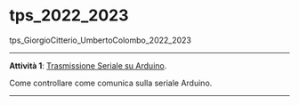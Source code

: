 # tps_2022_2023
tps_GiorgioCitterio_UmbertoColombo_2022_2023       

---

**Attività 1**: [Trasmissione Seriale su Arduino](01_TrasmissioneSerialeArduino/01_TrasmissioneSerialeArduino_Relazione.pdf).

Come controllare come comunica sulla seriale Arduino.

---
